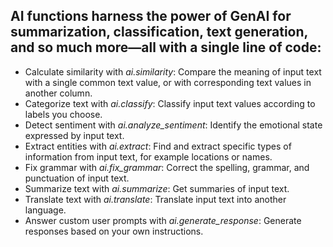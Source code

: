 ## AI functions harness the power of GenAI for summarization, classification, text generation, and so much more—all with a single line of code:

- Calculate similarity with *ai.similarity*: Compare the meaning of input text with a single common text value, or with corresponding text values in another column.
- Categorize text with *ai.classify*: Classify input text values according to labels you choose.
- Detect sentiment with *ai.analyze_sentiment*: Identify the emotional state expressed by input text.
- Extract entities with *ai.extract*: Find and extract specific types of information from input text, for example locations or names.
- Fix grammar with *ai.fix_grammar*: Correct the spelling, grammar, and punctuation of input text.
- Summarize text with *ai.summarize*: Get summaries of input text.
- Translate text with *ai.translate*: Translate input text into another language.
- Answer custom user prompts with *ai.generate_response*: Generate responses based on your own instructions.
